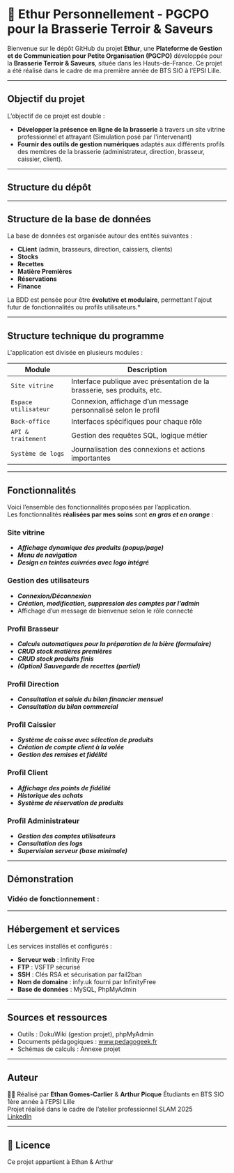 # 🍺 Ethur Personnellement - PGCPO pour la Brasserie Terroir & Saveurs

Bienvenue sur le dépôt GitHub du projet **Ethur**, une **Plateforme de Gestion et de Communication pour Petite Organisation (PGCPO)** développée pour la **Brasserie Terroir & Saveurs**, située dans les Hauts-de-France. Ce projet a été réalisé dans le cadre de ma première année de BTS SIO à l’EPSI Lille.

---

## Objectif du projet

L’objectif de ce projet est double :  
- **Développer la présence en ligne de la brasserie** à travers un site vitrine professionnel et attrayant (Simulation posé par l'intervenant)  
- **Fournir des outils de gestion numériques** adaptés aux différents profils des membres de la brasserie (administrateur, direction, brasseur, caissier, client).

---

## Structure du dépôt



---

## Structure de la base de données

La base de données est organisée autour des entités suivantes :
- **CLient** (admin, brasseurs, direction, caissiers, clients)
- **Stocks**
- **Recettes**
- **Matière Premières**
- **Réservations**
- **Finance**


 La BDD est pensée pour être **évolutive et modulaire**, permettant l'ajout futur de fonctionnalités ou profils utilisateurs.*

---

## Structure technique du programme

L'application est divisée en plusieurs modules :

| Module                    | Description |
|--------------------------|-------------|
| `Site vitrine`           | Interface publique avec présentation de la brasserie, ses produits, etc. |
| `Espace utilisateur`     | Connexion, affichage d’un message personnalisé selon le profil |
| `Back-office`            | Interfaces spécifiques pour chaque rôle |
| `API & traitement`       | Gestion des requêtes SQL, logique métier |
| `Système de logs`        | Journalisation des connexions et actions importantes |

---

## Fonctionnalités

Voici l’ensemble des fonctionnalités proposées par l’application.  
Les fonctionnalités **réalisées par mes soins** sont **_en gras et en orange_** :

### Site vitrine
- **_Affichage dynamique des produits (popup/page)_**
- **_Menu de navigation_**
- **_Design en teintes cuivrées avec logo intégré_**

### Gestion des utilisateurs
- **_Connexion/Déconnexion_**
- **_Création, modification, suppression des comptes par l’admin_**
- Affichage d’un message de bienvenue selon le rôle connecté

### Profil Brasseur
- **_Calculs automatiques pour la préparation de la bière (formulaire)_**
- **_CRUD stock matières premières_**
- **_CRUD stock produits finis_**
- **_(Option) Sauvegarde de recettes (partiel)_**

### Profil Direction
- **_Consultation et saisie du bilan financier mensuel_**
- **_Consultation du bilan commercial_**

### Profil Caissier
- **_Système de caisse avec sélection de produits_**
- **_Création de compte client à la volée_**
- **_Gestion des remises et fidélité_**

### Profil Client
- **_Affichage des points de fidélité_**
- **_Historique des achats_**
- **_Système de réservation de produits_**

### Profil Administrateur
- **_Gestion des comptes utilisateurs_**
- **_Consultation des logs_**
- **_Supervision serveur (base minimale)_**

---

## Démonstration

### Vidéo de fonctionnement :

---

## Hébergement et services

Les services installés et configurés :
- **Serveur web** : Infinity Free
- **FTP** : VSFTP sécurisé
- **SSH** : Clés RSA et sécurisation par fail2ban
- **Nom de domaine** : infy.uk fourni par InfinityFree
- **Base de données** : MySQL, PhpMyAdmin

---

## Sources et ressources
 
- Outils : DokuWiki (gestion projet), phpMyAdmin  
- Documents pédagogiques : www.pedagogeek.fr  
- Schémas de calculs : Annexe projet

---

## Auteur

👨‍💻 Réalisé par **Ethan Gomes-Carlier** & **Arthur Picque** 
Étudiants en BTS SIO 1ère année à l’EPSI Lille  
Projet réalisé dans le cadre de l’atelier professionnel SLAM 2025  
[LinkedIn](www.linkedin.com/in/ethang-gomes-carlier-350570327) 

---

## 📝 Licence

Ce projet appartient à Ethan & Arthur
